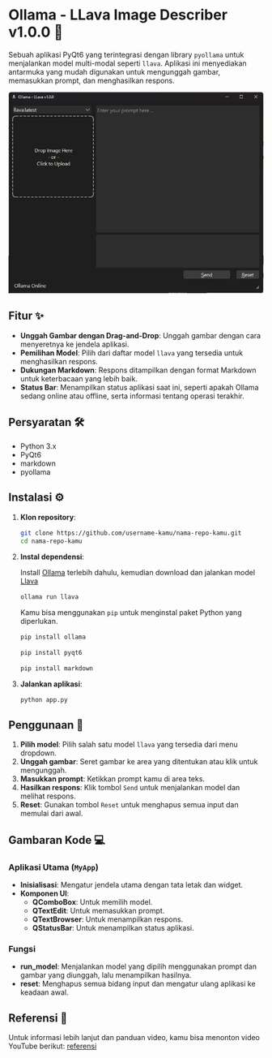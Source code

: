 # Ollama - LLava Image Describer v1.0.0 🐍

Sebuah aplikasi PyQt6 yang terintegrasi dengan library `pyollama` untuk menjalankan model multi-modal seperti `llava`. Aplikasi ini menyediakan antarmuka yang mudah digunakan untuk mengunggah gambar, memasukkan prompt, dan menghasilkan respons.

![Screenshot Aplikasi](./Ollama%20-%20LLava%20Image%20Describer.jpeg)

## Fitur ✨

- **Unggah Gambar dengan Drag-and-Drop**: Unggah gambar dengan cara menyeretnya ke jendela aplikasi.
- **Pemilihan Model**: Pilih dari daftar model `llava` yang tersedia untuk menghasilkan respons.
- **Dukungan Markdown**: Respons ditampilkan dengan format Markdown untuk keterbacaan yang lebih baik.
- **Status Bar**: Menampilkan status aplikasi saat ini, seperti apakah Ollama sedang online atau offline, serta informasi tentang operasi terakhir.

## Persyaratan 🛠️

- Python 3.x
- PyQt6
- markdown
- pyollama

## Instalasi ⚙️

1. **Klon repository**:

    ```bash
    git clone https://github.com/username-kamu/nama-repo-kamu.git
    cd nama-repo-kamu
    ```

2. **Instal dependensi**:

    Install [Ollama](https://ollama.com/download) terlebih dahulu, kemudian download dan jalankan model [Llava](https://ollama.com/library/llava)
    ```bash
    ollama run llava
    ```

    Kamu bisa menggunakan `pip` untuk menginstal paket Python yang diperlukan.

    ```bash
    pip install ollama
    ```
    ```bash
    pip install pyqt6
    ```
    ```bash
    pip install markdown
    ```

3. **Jalankan aplikasi**:

    ```bash
    python app.py
    ```

## Penggunaan 🚀

1. **Pilih model**: Pilih salah satu model `llava` yang tersedia dari menu dropdown.
2. **Unggah gambar**: Seret gambar ke area yang ditentukan atau klik untuk mengunggah.
3. **Masukkan prompt**: Ketikkan prompt kamu di area teks.
4. **Hasilkan respons**: Klik tombol `Send` untuk menjalankan model dan melihat respons.
5. **Reset**: Gunakan tombol `Reset` untuk menghapus semua input dan memulai dari awal.

## Gambaran Kode 💻

### Aplikasi Utama (`MyApp`)

- **Inisialisasi**: Mengatur jendela utama dengan tata letak dan widget.
- **Komponen UI**:
  - **QComboBox**: Untuk memilih model.
  - **QTextEdit**: Untuk memasukkan prompt.
  - **QTextBrowser**: Untuk menampilkan respons.
  - **QStatusBar**: Untuk menampilkan status aplikasi.

### Fungsi

- **run_model**: Menjalankan model yang dipilih menggunakan prompt dan gambar yang diunggah, lalu menampilkan hasilnya.
- **reset**: Menghapus semua bidang input dan mengatur ulang aplikasi ke keadaan awal.

## Referensi 🤝

Untuk informasi lebih lanjut dan panduan video, kamu bisa menonton video YouTube berikut:
[referensi](https://youtu.be/8cg9jQHhQuc?si=668nS8k02SfY_6p2)
